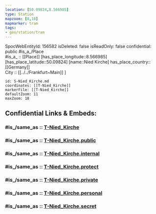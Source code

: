 ```yaml
---
location: [50.09824,8.566985] 
type: Station 
mapzoom: [8,18] 
mapmarker: tram 
tags:
- geo/station/tram
---
```

SpocWebEntityId: 156582
isDeleted: false
isReadOnly: false
confidential: public
#is_a_/Place  
#is_a_ :: [[Place]] 
[has_place_longitude::8.566985] 
[has_place_latitude::50.09824] 
[name::Nied Kirche] 
has_place_country:: [[Germany]]  
City :: [[../../Frankfurt~Main]] ] 


```leaflet
id: S-Nied_Kirche.md
coordinates: [[T-Nied_Kirche]] 
markerFile: [[T-Nied_Kirche]] 
defaultZoom: 11 
maxZoom: 18
```


## Confidential Links & Embeds: 

### #is_/same_as :: [T-Nied_Kirche](/_Standards/Earth/Continent/Europe/Europe~Central/Germany/Germany~West/Hessen/counties~Hessen/Frankfurt~Main/Stations-FFM~T/T-Nied_Kirche.md) 

### #is_/same_as :: [T-Nied_Kirche.public](/_public/Earth/Continent/Europe/Europe~Central/Germany/Germany~West/Hessen/counties~Hessen/Frankfurt~Main/Stations-FFM~T/T-Nied_Kirche.public.md) 

### #is_/same_as :: [T-Nied_Kirche.internal](/_internal/Earth/Continent/Europe/Europe~Central/Germany/Germany~West/Hessen/counties~Hessen/Frankfurt~Main/Stations-FFM~T/T-Nied_Kirche.internal.md) 

### #is_/same_as :: [T-Nied_Kirche.protect](/_protect/Earth/Continent/Europe/Europe~Central/Germany/Germany~West/Hessen/counties~Hessen/Frankfurt~Main/Stations-FFM~T/T-Nied_Kirche.protect.md) 

### #is_/same_as :: [T-Nied_Kirche.private](/_private/Earth/Continent/Europe/Europe~Central/Germany/Germany~West/Hessen/counties~Hessen/Frankfurt~Main/Stations-FFM~T/T-Nied_Kirche.private.md) 

### #is_/same_as :: [T-Nied_Kirche.personal](/_personal/Earth/Continent/Europe/Europe~Central/Germany/Germany~West/Hessen/counties~Hessen/Frankfurt~Main/Stations-FFM~T/T-Nied_Kirche.personal.md) 

### #is_/same_as :: [T-Nied_Kirche.secret](/_secret/Earth/Continent/Europe/Europe~Central/Germany/Germany~West/Hessen/counties~Hessen/Frankfurt~Main/Stations-FFM~T/T-Nied_Kirche.secret.md)

